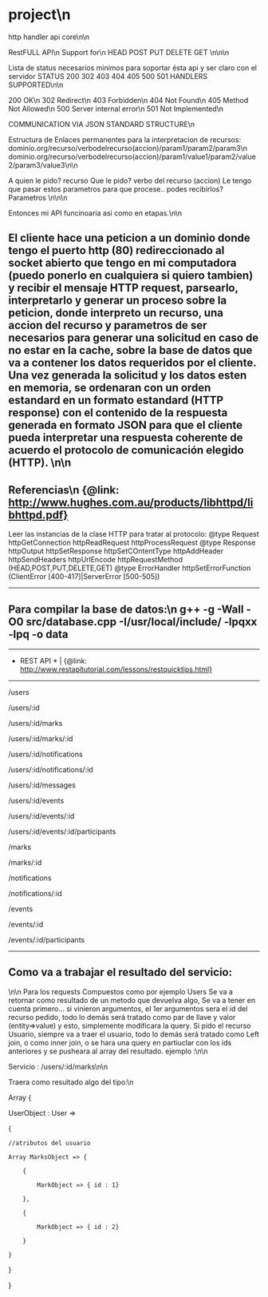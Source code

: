 # project\n
http handler api core\n\n

RestFULL API\n
Support for\n
HEAD POST PUT DELETE GET \n\n\n

Lista de status necesarios minimos para soportar ésta api y ser claro con el servidor
STATUS 200 302 403 404 405 500 501 HANDLERS SUPPORTED\n\n

200 OK\n
302 Redirect\n
403 Forbidden\n
404 Not Found\n
405 Method Not Allowed\n
500 Server internal error\n
501 Not Implemented\n

COMMUNICATION VIA JSON STANDARD STRUCTURE\n

Estructura de Enlaces permanentes para la interpretacion de recursos:
dominio.org/recurso/verbodelrecurso(accion)/param1/param2/param3\n
dominio.org/recurso/verbodelrecurso(accion)/param1/value1/param2/value2/param3/value3\n\n

A quien le pido? recurso
Que le pido?  verbo del recurso (accion)
Le tengo que pasar estos parametros para que procese.. podes recibirlos? Parametros
\n\n\n

Entonces mi API funcinoaria asi como en etapas.\n\n

El cliente hace una peticion a un dominio donde tengo el puerto http (80) redireccionado al socket abierto que tengo en mi computadora (puedo ponerlo en cualquiera si quiero tambien) y recibir el mensaje HTTP request, parsearlo, interpretarlo y generar un proceso sobre la peticion, donde interpreto un recurso, una accion del recurso y parametros de ser necesarios para generar una solicitud en caso de no estar en la cache, sobre la base de datos que va a contener los datos requeridos por el cliente.
Una vez generada la solicitud y los datos esten en memoria, se ordenaran con un orden estandard en un formato estandard (HTTP response) con el contenido de la respuesta generada en formato JSON para que el cliente pueda interpretar una respuesta coherente de acuerdo el protocolo de comunicación elegido (HTTP).
\n\n
--------------
Referencias\n
{@link: http://www.hughes.com.au/products/libhttpd/libhttpd.pdf}
--------------
Leer las instancias de la clase HTTP para tratar al protocolo:
@type Request
httpGetConnection
httpReadRequest
httpProcessRequest
@type Response
httpOutput
httpSetResponse
httpSetCOntentType
httpAddHeader
httpSendHeaders
httpUrlEncode
httpRequestMethod (HEAD,POST,PUT,DELETE,GET)
@type ErrorHandler
httpSetErrorFunction (ClientError [400-417]|ServerError [500-505])

------------
Para compilar la base de datos:\n
g++ -g -Wall -O0 src/database.cpp -I/usr/local/include/ -lpqxx -lpq -o data
------------

-----------------------------------------------------

* REST API * | {@link: http://www.restapitutorial.com/lessons/restquicktips.html}
------------
/users

/users/:id

/users/:id/marks

/users/:id/marks/:id

/users/:id/notifications

/users/:id/notifications/:id

/users/:id/messages

/users/:id/events

/users/:id/events/:id

/users/:id/events/:id/participants


/marks

/marks/:id


/notifications

/notifications/:id


/events

/events/:id

/events/:id/participants


----------------------------------------------------------------------

Como va a trabajar el resultado del servicio:
--------------
\n\n
Para los requests Compuestos como por ejemplo Users
Se va a retornar como resultado de un metodo que devuelva algo,
Se va a tener en cuenta primero... si vinieron argumentos, el 1er argumentos
sera el id del recurso pedido, todo lo demás será tratado como par de 
llave y valor (entity=>value) y esto, simplemente modificara la query.
Si pido el recurso Usuario, siempre va a traer el usuario, todo lo demás
será tratado como Left join, o como inner join, o se hara una query en partiuclar con los ids
anteriores y se pusheara al array del resultado.
ejemplo :\n\n

Servicio : /users/:id/marks\n\n

Traera como resultado algo del tipo:\n

Array {

  UserObject : User =>
  
  {
  
	//atributos del usuario
	
	Array MarksObject => {
	
		{
		
			MarkObject => { id : 1}
			
		},
		
		{
		
			MarkObject => { id : 2}
			
		}
	
	}
	
  }
  
}




